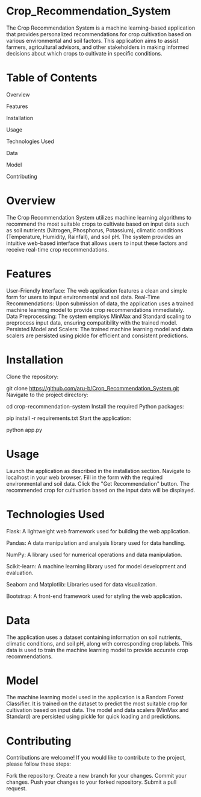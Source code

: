 # Crop_Recommendation_System

The Crop Recommendation System is a machine learning-based application that provides personalized recommendations for crop cultivation based on various environmental and soil factors. This application aims to assist farmers, agricultural advisors, and other stakeholders in making informed decisions about which crops to cultivate in specific conditions.

# Table of Contents
Overview 

Features

Installation

Usage

Technologies Used

Data

Model

Contributing

# Overview
The Crop Recommendation System utilizes machine learning algorithms to recommend the most suitable crops to cultivate based on input data such as soil nutrients (Nitrogen, Phosphorus, Potassium), climatic conditions (Temperature, Humidity, Rainfall), and soil pH. The system provides an intuitive web-based interface that allows users to input these factors and receive real-time crop recommendations.

# Features
User-Friendly Interface: The web application features a clean and simple form for users to input environmental and soil data.
Real-Time Recommendations: Upon submission of data, the application uses a trained machine learning model to provide crop recommendations immediately.
Data Preprocessing: The system employs MinMax and Standard scaling to preprocess input data, ensuring compatibility with the trained model.
Persisted Model and Scalers: The trained machine learning model and data scalers are persisted using pickle for efficient and consistent predictions.

# Installation
Clone the repository:

git clone https://github.com/aru-b/Crop_Recommendation_System.git
Navigate to the project directory:

cd crop-recommendation-system
Install the required Python packages:

pip install -r requirements.txt
Start the application:

python app.py

# Usage
Launch the application as described in the installation section.
Navigate to localhost in your web browser.
Fill in the form with the required environmental and soil data.
Click the "Get Recommendation" button.
The recommended crop for cultivation based on the input data will be displayed.

# Technologies Used
Flask: A lightweight web framework used for building the web application.

Pandas: A data manipulation and analysis library used for data handling.

NumPy: A library used for numerical operations and data manipulation.

Scikit-learn: A machine learning library used for model development and evaluation.

Seaborn and Matplotlib: Libraries used for data visualization.

Bootstrap: A front-end framework used for styling the web application.

# Data
The application uses a dataset containing information on soil nutrients, climatic conditions, and soil pH, along with corresponding crop labels. This data is used to train the machine learning model to provide accurate crop recommendations.

# Model
The machine learning model used in the application is a Random Forest Classifier. It is trained on the dataset to predict the most suitable crop for cultivation based on input data. The model and data scalers (MinMax and Standard) are persisted using pickle for quick loading and predictions.

# Contributing
Contributions are welcome! If you would like to contribute to the project, please follow these steps:

Fork the repository.
Create a new branch for your changes.
Commit your changes.
Push your changes to your forked repository.
Submit a pull request.
